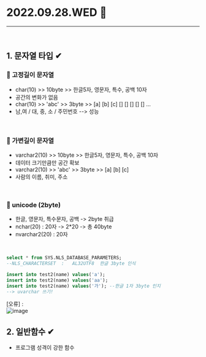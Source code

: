 # 2022.09.28.WED 📅
----------------
<br>

## 1. 문자열 타입 ✔
### 🔔 고정길이 문자열
- char(10) >> 10byte >> 한글5자, 영문자, 특수, 공백 10자 
- 공간의 변화가 없음
- char(10) >> 'abc' >> 3byte >> [a] [b] [c] [] [] [] [] [] ...
- 남,여 / 대, 중, 소 / 주민번호 --> 성능
<br>

### 🔔 가변길이 문자열
- varchar2(10) >> 10byte >> 한글5자, 영문자, 특수, 공백 10자
- 데이터 크기만큼만 공간 확보
- varchar2(10) >> 'abc' >> 3byte >> [a] [b] [c]
- 사람의 이름, 취미, 주소
<br>

### 🔔 unicode (2byte)
- 한글, 영문자, 특수문자, 공백 -> 2byte 취급
- nchar(20) : 20자 -> 2*20 -> 총 40byte
- nvarchar2(20) : 20자
<br>

```sql
select * from SYS.NLS_DATABASE_PARAMETERS;
--NLS_CHARACTERSET  : 	AL32UTF8  한글 3byte 인식
```

```sql
insert into test2(name) values('a');
insert into test2(name) values('aa');
insert into test2(name) values('가'); --한글 1자 3byte 인지
--> uvarchar 쓰기!
```
[오류] :    
![image](https://user-images.githubusercontent.com/111114507/192663329-b4a95961-8fc3-49e9-9b30-34f882bd4fe4.png)
<br>

## 2. 일반함수 ✔
- 프로그램 성격이 강한 함수